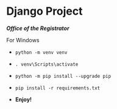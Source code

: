 # Django Project
***Office of the Registrator***

For Windows
* `python -m venv venv`
* `. venv\Scripts\activate`
* `python -m pip install --upgrade pip`
* `pip install -r requirements.txt`

* **Enjoy!**
